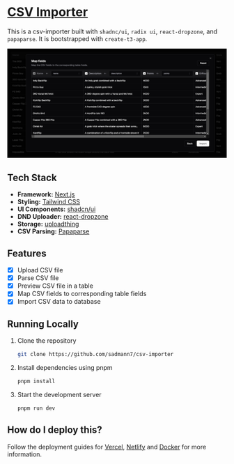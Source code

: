 # [CSV Importer](https://importer.sadmn.com)

This is a csv-importer built with `shadnc/ui`, `radix ui`, `react-dropzone`, and `papaparse`. It is bootstrapped with `create-t3-app`.

[![CSV Importer](./public/images/screenshot.png)](https://importer.sadmn.com)

## Tech Stack

- **Framework:** [Next.js](https://nextjs.org)
- **Styling:** [Tailwind CSS](https://tailwindcss.com)
- **UI Components:** [shadcn/ui](https://ui.shadcn.com)
- **DND Uploader:** [react-dropzone](https://react-dropzone.js.org/)
- **Storage:** [uploadthing](https://uploadthing.com)
- **CSV Parsing:** [Papaparse](https://www.papaparse.com)

## Features

- [x] Upload CSV file
- [x] Parse CSV file
- [x] Preview CSV file in a table
- [x] Map CSV fields to corresponding table fields
- [x] Import CSV data to database

## Running Locally

1. Clone the repository

   ```bash
   git clone https://github.com/sadmann7/csv-importer
   ```

2. Install dependencies using pnpm

   ```bash
   pnpm install
   ```

3. Start the development server

   ```bash
   pnpm run dev
   ```

## How do I deploy this?

Follow the deployment guides for [Vercel](https://create.t3.gg/en/deployment/vercel), [Netlify](https://create.t3.gg/en/deployment/netlify) and [Docker](https://create.t3.gg/en/deployment/docker) for more information.
